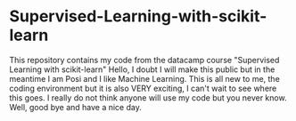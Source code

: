 # Supervised-Learning-with-scikit-learn
This repository contains my code from the datacamp course "Supervised Learning with scikit-learn"
Hello, I doubt I will make this public but in the meantime I am Posi and I like Machine Learning. This is all new to me, the coding environment but it is also VERY exciting, I can't wait to see where this goes. 
I really do not think anyone will use my code but you never know.
Well, good bye and have a nice day.

